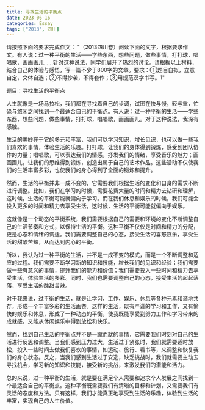 ```yaml
---
title: 寻找生活的平衡点
date: 2023-06-16
categories: Essay
tags: ["2013", 四川]
---
```




请按照下面的要求完成作文：
"（2013四川卷）阅读下面的文字，根据要求作文。有人说：过一种平衡的生活——学些东西，想些问题，做些事情，打打球，唱唱歌，画画画儿……针对这种说法，同学们展开了热烈的讨论。请根据以上材料，结合自己的体验与感悟，写一篇不少于800字的文章。要求：①题目自拟，立意自定，文体自选；②不得抄袭，不得套作；③用规范汉字书写。1"

题目：寻找生活的平衡点

人生就像是一场马拉松，我们都在寻找着自己的步调，试图在快与慢，轻与重，忙碌与悠闲之间找到一个最适合自己的平衡点。有人说：过一种平衡的生活——学些东西，想些问题，做些事情，打打球，唱唱歌，画画画儿。对于这种说法，我深有感触。

生活的美妙在于它的多元和丰富，我们可以学习知识，增长见识，也可以做一些我们喜欢的事情，体验生活的乐趣。打打球，让我们的身体得到锻炼，感受到团队协作的力量；唱唱歌，可以表达我们的情感，抒发我们的情绪，享受音乐的魅力；画画画儿，让我们的思维得到锻炼，创造出属于自己的艺术作品。这些活动不仅使我们的生活丰富多彩，也使我们的身心得到了全面的锻炼和提升。

然而，生活的平衡并非一成不变的，它需要我们根据生活的变化和自身的需求不断进行调整。比如，我们在学习的时候，需要花费大量的时间和精力去钻研和理解，这时候，生活的平衡可能就偏向于学习。而在我们休息和娱乐的时候，我们可能会投入更多的时间和精力去享受生活，这时候，生活的平衡可能就偏向于娱乐。

这就像是一个动态的平衡系统，我们需要根据自己的需要和环境的变化不断调整自己的生活节奏和方式，以保持生活的平衡。这种平衡不仅仅是时间和精力的分配，更是心态和情绪的调适。我们需要调整自己的心态，接受生活的喜怒哀乐，享受生活的甜酸苦辣，从而达到内心的平衡。

所以，我认为过一种平衡的生活，并不是一成不变的模式，而是一个不断调整和适应的过程。我们需要不断学习新的知识和技能，增长我们的见识和经验；我们需要做一些有意义的事情，提升我们的能力和价值；我们需要投入一些时间和精力去享受生活，体验生活的多彩。同时，我们也需要调整自己的心态，接受生活的起起落落，享受生活的酸甜苦辣。

对于我来说，过平衡的生活，就是让学习、工作、娱乐、休息等各种元素和谐地共存，形成一个丰富多彩的生活画卷。这样的生活，既有严谨的学习和工作，又有愉快的娱乐和休息，形成了一种动态的平衡，使我既能享受到努力工作和学习带来的成就感，又能从休闲娱乐中得到放松和快乐。

然而，找到自己生活的平衡点并不是一蹴而就的事情，它需要我们时刻对自己的生活进行反思和调整。当我们感到压力过大，生活过于紧张时，我们就需要适时放松，投入一些时间去做我们喜欢的事情，如运动、旅行、看书等，来调整和恢复我们的身心状态。反之，当我们感到生活过于安逸，缺乏挑战时，我们就需要主动去寻找机会，学习新的知识和技能，接受新的挑战，来激发我们的潜能和活力。

总的来说，过一种平衡的生活，就是要在满足个人需要和追求个人发展之间找到一个最适合自己的平衡点。这种平衡既需要我们有清晰的目标和计划，又需要我们有灵活的态度和方法。只有这样，我们才能真正地享受到生活的乐趣，体验到生活的丰富，实现自己的人生价值。